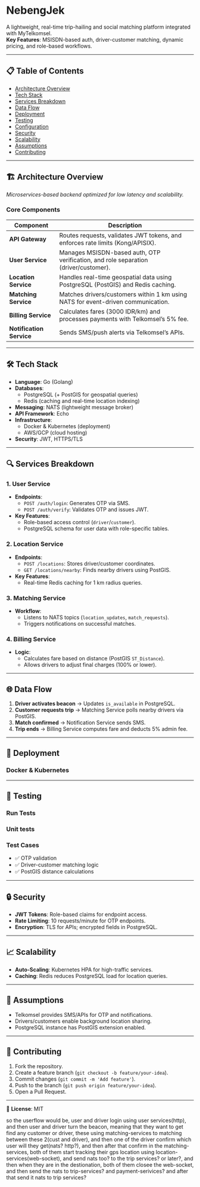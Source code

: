 # NebengJek

A lightweight, real-time trip-hailing and social matching platform integrated with MyTelkomsel.  
**Key Features**: MSISDN-based auth, driver-customer matching, dynamic pricing, and role-based workflows.

---

## 📋 Table of Contents
- [Architecture Overview](#-architecture-overview)
- [Tech Stack](#-tech-stack)
- [Services Breakdown](#-services-breakdown)
- [Data Flow](#-data-flow)
- [Deployment](#-deployment)
- [Testing](#-testing)
- [Configuration](#-configuration)
- [Security](#-security)
- [Scalability](#-scalability)
- [Assumptions](#-assumptions)
- [Contributing](#-contributing)

---

## 🏗️ Architecture Overview

*Microservices-based backend optimized for low latency and scalability.*

### Core Components
| **Component**        | **Description**                                                                 |
|-----------------------|---------------------------------------------------------------------------------|
| **API Gateway**       | Routes requests, validates JWT tokens, and enforces rate limits (Kong/APISIX). |
| **User Service**      | Manages MSISDN-based auth, OTP verification, and role separation (driver/customer). |
| **Location Service**  | Handles real-time geospatial data using PostgreSQL (PostGIS) and Redis caching. |
| **Matching Service**  | Matches drivers/customers within 1 km using NATS for event-driven communication. |
| **Billing Service**   | Calculates fares (3000 IDR/km) and processes payments with Telkomsel’s 5% fee. |
| **Notification Service** | Sends SMS/push alerts via Telkomsel’s APIs.                                  |

---

## 🛠️ Tech Stack
- **Language**: Go (Golang)
- **Databases**: 
  - PostgreSQL (+ PostGIS for geospatial queries)
  - Redis (caching and real-time location indexing)
- **Messaging**: NATS (lightweight message broker)
- **API Framework**: Echo
- **Infrastructure**: 
  - Docker & Kubernetes (deployment)
  - AWS/GCP (cloud hosting)
- **Security**: JWT, HTTPS/TLS

---

## 🔍 Services Breakdown
### 1. **User Service**  
- **Endpoints**:  
  - `POST /auth/login`: Generates OTP via SMS.  
  - `POST /auth/verify`: Validates OTP and issues JWT.  
- **Key Features**:  
  - Role-based access control (`driver`/`customer`).  
  - PostgreSQL schema for user data with role-specific tables.  

### 2. **Location Service**  
- **Endpoints**:  
  - `POST /locations`: Stores driver/customer coordinates.  
  - `GET /locations/nearby`: Finds nearby drivers using PostGIS.  
- **Key Features**:  
  - Real-time Redis caching for 1 km radius queries.  

### 3. **Matching Service**  
- **Workflow**:  
  - Listens to NATS topics (`location_updates`, `match_requests`).  
  - Triggers notifications on successful matches.  

### 4. **Billing Service**  
- **Logic**:  
  - Calculates fare based on distance (PostGIS `ST_Distance`).  
  - Allows drivers to adjust final charges (100% or lower).  

---

## 🌐 Data Flow
1. **Driver activates beacon** → Updates `is_available` in PostgreSQL.  
2. **Customer requests trip** → Matching Service polls nearby drivers via PostGIS.  
3. **Match confirmed** → Notification Service sends SMS.  
4. **Trip ends** → Billing Service computes fare and deducts 5% admin fee.  

---

## 🚀 Deployment
### Docker & Kubernetes

---

## 🧪 Testing
### Run Tests
### Unit tests

### Test Cases
- ✅ OTP validation  
- ✅ Driver-customer matching logic  
- ✅ PostGIS distance calculations  

---

## 🔒 Security
- **JWT Tokens**: Role-based claims for endpoint access.  
- **Rate Limiting**: 10 requests/minute for OTP endpoints.  
- **Encryption**: TLS for APIs; encrypted fields in PostgreSQL.  

---

## 📈 Scalability
- **Auto-Scaling**: Kubernetes HPA for high-traffic services.  
- **Caching**: Redis reduces PostgreSQL load for location queries.  

---

## 📌 Assumptions
- Telkomsel provides SMS/APIs for OTP and notifications.  
- Drivers/customers enable background location sharing.  
- PostgreSQL instance has PostGIS extension enabled.  

---

## 🤝 Contributing
1. Fork the repository.  
2. Create a feature branch (`git checkout -b feature/your-idea`).  
3. Commit changes (`git commit -m 'Add feature'`).  
4. Push to the branch (`git push origin feature/your-idea`).  
5. Open a Pull Request.  

---

📄 **License**: MIT

so the userflow would be, user and driver login using user services(http), and then user and driver turn the beacon, meaning that they want to get find any customer or driver, these using matching-services to matching between these 2(cust and driver), and then one of the driver confirm which user will they get(nats? http?), and then after that confirm in the matching-services, both of them start tracking their gps location using location-services(web-socket), and send nats too? to the trip services? or later?, and then when they are in the destionation, both of them closee the web-socket, and then send the nats to trip-services? and payment-serivices? and after that send it nats to trip services?